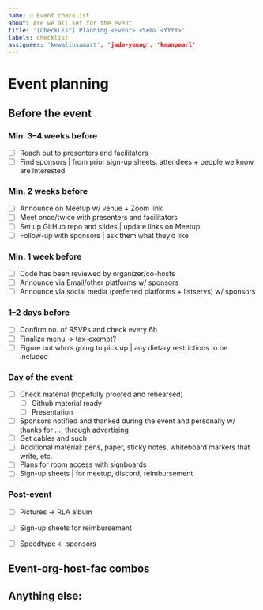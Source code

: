 ```yaml
---
name: ☑️ Event checklist
about: Are we all set for the event
title: '[CheckList] Planning <Event> <Sem> <YYYY>'
labels: checklist
assignees: 'kewalinsamart', 'jade-young', 'kmanpearl'
---
```


# Event planning
<!-- Which event in which semester_yyyy are you planning? -->

## Before the event
### Min. 3–4 weeks before
- [ ] Reach out to presenters and facilitators
- [ ] Find sponsors | from prior sign-up sheets, attendees + people we know are interested

### Min. 2 weeks before
- [ ] Announce on Meetup w/ venue + Zoom link
- [ ] Meet once/twice with presenters and facilitators
- [ ] Set up GitHub repo and slides | update links on Meetup
- [ ] Follow-up with sponsors | ask them what they’d like

### Min. 1 week before
- [ ] Code has been reviewed by organizer/co-hosts
- [ ] Announce via Email/other platforms w/ sponsors
- [ ] Announce via social media (preferred platforms + listservs) w/ sponsors

### 1–2 days before
- [ ] Confirm no. of RSVPs and check every 6h 
- [ ] Finalize menu → tax-exempt?
- [ ] Figure out who’s going to pick up | any dietary restrictions to be included

### Day of the event
- [ ] Check material (hopefully proofed and rehearsed)
  - [ ] Github material ready
  - [ ] Presentation
- [ ] Sponsors notified and thanked during the event and personally w/ thanks for …| through advertising
- [ ] Get cables and such
- [ ] Additional material: pens, paper, sticky notes, whiteboard markers that write, etc.
- [ ] Plans for room access with signboards
- [ ] Sign-up sheets | for meetup, discord, reimbursement

### Post-event
- [ ] Pictures → RLA album
- [ ] Sign-up sheets for reimbursement
- [ ] Speedtype ← sponsors


## Event-org-host-fac combos
<!--
Example (incl. in short-hand):
DataViz-KewalinS-ShelbyA-JadeY
RFunctions-JadeY-xyz-abc
-->

## Anything else:
<!--
Links? References? Connect to other event checklists as and when they get populated!
-->
